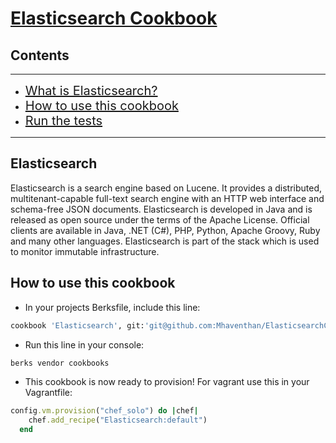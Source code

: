 # <u>__Elasticsearch Cookbook__</u>

## Contents
---
- <a href="#what" style="font-size: 20px;"> What is Elasticsearch? </a>
- <a href="#how" style="font-size: 20px;"> How to use this cookbook </a>
- <a href="#tests" style="font-size: 20px;"> Run the tests </a>
---

<h2 id="what">Elasticsearch </h2>
Elasticsearch is a search engine based on Lucene. It provides a distributed, multitenant-capable full-text search engine with an HTTP web interface and schema-free JSON documents. Elasticsearch is developed in Java and is released as open source under the terms of the Apache License. Official clients are available in Java, .NET (C#), PHP, Python, Apache Groovy, Ruby and many other languages. Elasticsearch is part of the <a https://www.elastic.co/</a> stack which is used to monitor immutable infrastructure.

## How to use this cookbook
- In your projects Berksfile, include this line:
```ruby
cookbook 'Elasticsearch', git:'git@github.com:Mhaventhan/ElasticsearchCookBook.git'
```
- Run this line in your console:
```bash
berks vendor cookbooks
```
- This cookbook is now ready to provision! For vagrant use this in your Vagrantfile:
```ruby
config.vm.provision("chef_solo") do |chef|
    chef.add_recipe("Elasticsearch:default")
  end
```

